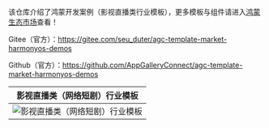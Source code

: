 该仓库介绍了鸿蒙开发案例（影视直播类行业模板），更多模板与组件请进入[鸿蒙生态市场](https://developer.huawei.com/consumer/cn/market/prod-list/4437348dd20f48249540d1b57ef2eff6/categoryL2_202410080002)查看！

Gitee（官方）：https://gitee.com/seu_duter/agc-template-market-harmonyos-demos

Github（官方）：https://github.com/AppGalleryConnect/agc-template-market-harmonyos-demos

| 影视直播类（网络短剧）行业模板 | 
|:---:|
| ![影视直播类（网络短剧）行业模板](https://communityfile-drcn.op.hicloud.com/FileServer/getFile/cmtyPrivate/300/034/957/0890086200300034957.20250616170602.96295586939656549222632576304048:20250802205712:2800:60FB3E838DD8C2682970CC23D6CB68700254D7FB89974212CBBF9B7035A670F2.png)| 